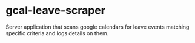 
# gcal-leave-scraper
Server application that scans google calendars for leave events matching specific criteria and logs details on them.
